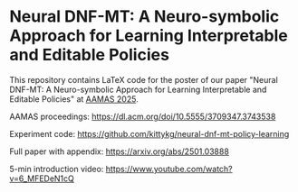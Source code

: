 # Neural DNF-MT: A Neuro-symbolic Approach for Learning Interpretable and Editable Policies

This repository contains LaTeX code for the poster of our paper "Neural DNF-MT:
A Neuro-symbolic Approach for Learning Interpretable and Editable Policies" at
[AAMAS 2025](https://aamas2025.org/).

AAMAS proceedings: https://dl.acm.org/doi/10.5555/3709347.3743538

Experiment code: https://github.com/kittykg/neural-dnf-mt-policy-learning

Full paper with appendix: https://arxiv.org/abs/2501.03888

5-min introduction video: https://www.youtube.com/watch?v=6_MFEDeN1cQ

